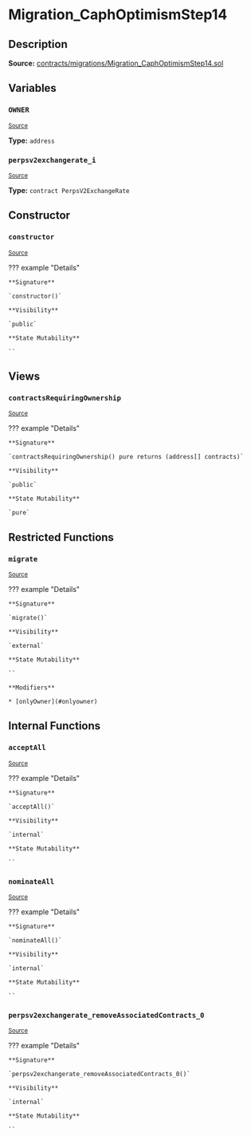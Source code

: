 # Migration_CaphOptimismStep14

## Description

**Source:** [contracts/migrations/Migration_CaphOptimismStep14.sol](https://github.com/Synthetixio/synthetix/tree/v2.98.0-alpha/contracts/migrations/Migration_CaphOptimismStep14.sol)

## Variables

### `OWNER`

<sub>[Source](https://github.com/Synthetixio/synthetix/tree/v2.98.0-alpha/contracts/migrations/Migration_CaphOptimismStep14.sol#L14)</sub>

**Type:** `address`

### `perpsv2exchangerate_i`

<sub>[Source](https://github.com/Synthetixio/synthetix/tree/v2.98.0-alpha/contracts/migrations/Migration_CaphOptimismStep14.sol#L21)</sub>

**Type:** `contract PerpsV2ExchangeRate`

## Constructor

### `constructor`

<sub>[Source](https://github.com/Synthetixio/synthetix/tree/v2.98.0-alpha/contracts/migrations/Migration_CaphOptimismStep14.sol#L28)</sub>

??? example "Details"

    **Signature**

    `constructor()`

    **Visibility**

    `public`

    **State Mutability**

    ``

## Views

### `contractsRequiringOwnership`

<sub>[Source](https://github.com/Synthetixio/synthetix/tree/v2.98.0-alpha/contracts/migrations/Migration_CaphOptimismStep14.sol#L30)</sub>

??? example "Details"

    **Signature**

    `contractsRequiringOwnership() pure returns (address[] contracts)`

    **Visibility**

    `public`

    **State Mutability**

    `pure`

## Restricted Functions

### `migrate`

<sub>[Source](https://github.com/Synthetixio/synthetix/tree/v2.98.0-alpha/contracts/migrations/Migration_CaphOptimismStep14.sol#L35)</sub>

??? example "Details"

    **Signature**

    `migrate()`

    **Visibility**

    `external`

    **State Mutability**

    ``

    **Modifiers**

    * [onlyOwner](#onlyowner)

## Internal Functions

### `acceptAll`

<sub>[Source](https://github.com/Synthetixio/synthetix/tree/v2.98.0-alpha/contracts/migrations/Migration_CaphOptimismStep14.sol#L46)</sub>

??? example "Details"

    **Signature**

    `acceptAll()`

    **Visibility**

    `internal`

    **State Mutability**

    ``

### `nominateAll`

<sub>[Source](https://github.com/Synthetixio/synthetix/tree/v2.98.0-alpha/contracts/migrations/Migration_CaphOptimismStep14.sol#L53)</sub>

??? example "Details"

    **Signature**

    `nominateAll()`

    **Visibility**

    `internal`

    **State Mutability**

    ``

### `perpsv2exchangerate_removeAssociatedContracts_0`

<sub>[Source](https://github.com/Synthetixio/synthetix/tree/v2.98.0-alpha/contracts/migrations/Migration_CaphOptimismStep14.sol#L60)</sub>

??? example "Details"

    **Signature**

    `perpsv2exchangerate_removeAssociatedContracts_0()`

    **Visibility**

    `internal`

    **State Mutability**

    ``
